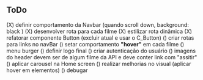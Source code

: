 ## ToDo

(X) definir comportamento da Navbar (quando scroll down, background: black )
(X) desenvolver rota para cada filme
(X) estilizar rota dinâmica
(X) refatorar componente Button (excluir atual e usar o C_Button)
() criar rotas para links no navBar
() setar comportamento **"hover"** em cada filme
() menu burger
() definir logo final
() criar autenticação do usuário
() imagens do header devem ser de algum filme da API e deve conter link com "assitir"
() aplicar carousel na Home screen
() realizar melhorias no visual (aplicar hover em elementos)
() debugar
